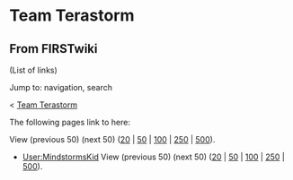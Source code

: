 # Team Terastorm

## From FIRSTwiki

(List of links)

Jump to: navigation, search

< [Team Terastorm](/index.php?title=Team_Terastorm&redirect=no "Team
Terastorm")

The following pages link to here:

View (previous 50) (next 50) ([20](/index.php?title=Special:Whatlinkshere/Team_Terastorm&limit=20&from=0 "Special:Whatlinkshere/Team Terastorm") | [50](/index.php?title=Special:Whatlinkshere/Team_Terastorm&limit=50&from=0 "Special:Whatlinkshere/Team Terastorm") | [100](/index.php?title=Special:Whatlinkshere/Team_Terastorm&limit=100&from=0 "Special:Whatlinkshere/Team Terastorm") | [250](/index.php?title=Special:Whatlinkshere/Team_Terastorm&limit=250&from=0 "Special:Whatlinkshere/Team Terastorm") | [500](/index.php?title=Special:Whatlinkshere/Team_Terastorm&limit=500&from=0 "Special:Whatlinkshere/Team Terastorm")).

- [User:MindstormsKid](User:MindstormsKid "User:MindstormsKid") View (previous 50) (next 50) ([20](/index.php?title=Special:Whatlinkshere/Team_Terastorm&limit=20&from=0 "Special:Whatlinkshere/Team Terastorm") | [50](/index.php?title=Special:Whatlinkshere/Team_Terastorm&limit=50&from=0 "Special:Whatlinkshere/Team Terastorm") | [100](/index.php?title=Special:Whatlinkshere/Team_Terastorm&limit=100&from=0 "Special:Whatlinkshere/Team Terastorm") | [250](/index.php?title=Special:Whatlinkshere/Team_Terastorm&limit=250&from=0 "Special:Whatlinkshere/Team Terastorm") | [500](/index.php?title=Special:Whatlinkshere/Team_Terastorm&limit=500&from=0 "Special:Whatlinkshere/Team Terastorm")).
